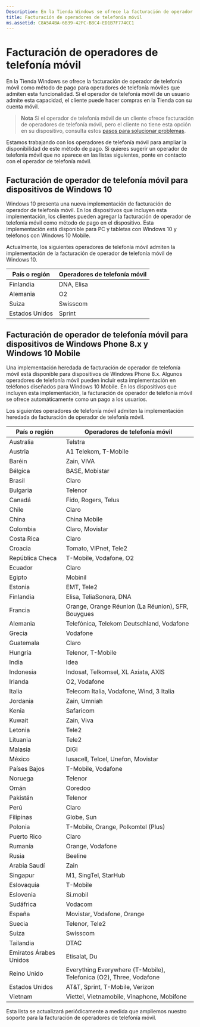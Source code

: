 ```yaml
---
Description: En la Tienda Windows se ofrece la facturación de operador de telefonía móvil como método de pago para operadores de telefonía móviles que admiten esta funcionalidad.
title: Facturación de operadores de telefonía móvil
ms.assetid: C8A5A4BA-6B39-42FC-B8C4-ED1B7F774CC1
---
```


# Facturación de operadores de telefonía móvil


En la Tienda Windows se ofrece la facturación de operador de telefonía móvil como método de pago para operadores de telefonía móviles que admiten esta funcionalidad. Si el operador de telefonía móvil de un usuario admite esta capacidad, el cliente puede hacer compras en la Tienda con su cuenta móvil.

> **Nota**  Si el operador de telefonía móvil de un cliente ofrece facturación de operadores de telefonía móvil, pero el cliente no tiene esta opción en su dispositivo, consulta estos [pasos para solucionar problemas](http://go.microsoft.com/fwlink/p/?LinkId=523993).

 

Estamos trabajando con los operadores de telefonía móvil para ampliar la disponibilidad de este método de pago. Si quieres sugerir un operador de telefonía móvil que no aparece en las listas siguientes, ponte en contacto con el operador de telefonía móvil.

## Facturación de operador de telefonía móvil para dispositivos de Windows 10


Windows 10 presenta una nueva implementación de facturación de operador de telefonía móvil. En los dispositivos que incluyen esta implementación, los clientes pueden agregar la facturación de operador de telefonía móvil como método de pago en el dispositivo. Esta implementación está disponible para PC y tabletas con Windows 10 y teléfonos con Windows 10 Mobile.

Actualmente, los siguientes operadores de telefonía móvil admiten la implementación de la facturación de operador de telefonía móvil de Windows 10.

| País o región | Operadores de telefonía móvil |
|----------------|------------------|
| Finlandia        | DNA, Elisa       |
| Alemania        | O2               |
| Suiza    | Swisscom         |
| Estados Unidos  | Sprint           |

 

## Facturación de operador de telefonía móvil para dispositivos de Windows Phone 8.x y Windows 10 Mobile


Una implementación heredada de facturación de operador de telefonía móvil está disponible para dispositivos de Windows Phone 8.x. Algunos operadores de telefonía móvil pueden incluir esta implementación en teléfonos diseñados para Windows 10 Mobile. En los dispositivos que incluyen esta implementación, la facturación de operador de telefonía móvil se ofrece automáticamente como un pago a los usuarios.

Los siguientes operadores de telefonía móvil admiten la implementación heredada de facturación de operador de telefonía móvil.

| País o región       | Operadores de telefonía móvil                                                   |
|----------------------|--------------------------------------------------------------------|
| Australia            | Telstra                                                            |
| Austria              | A1 Telekom, T-Mobile                                               |
| Baréin              | Zain, VIVA                                                         |
| Bélgica              | BASE, Mobistar                                                     |
| Brasil               | Claro                                                              |
| Bulgaria             | Telenor                                                            |
| Canadá               | Fido, Rogers, Telus                                                |
| Chile                | Claro                                                              |
| China                | China Mobile                                                       |
| Colombia             | Claro, Movistar                                                    |
| Costa Rica           | Claro                                                              |
| Croacia              | Tomato, VIPnet, Tele2                                              |
| República Checa       | T-Mobile, Vodafone, O2                                             |
| Ecuador              | Claro                                                              |
| Egipto                | Mobinil                                                            |
| Estonia              | EMT, Tele2                                                         |
| Finlandia              | Elisa, TeliaSonera, DNA                                            |
| Francia               | Orange, Orange Réunion (La Réunion), SFR, Bouygues                 |
| Alemania              | Telefónica, Telekom Deutschland, Vodafone                          |
| Grecia               | Vodafone                                                           |
| Guatemala            | Claro                                                              |
| Hungría              | Telenor, T-Mobile                                                  |
| India                | Idea                                                               |
| Indonesia            | Indosat, Telkomsel, XL Axiata, AXIS                                |
| Irlanda              | O2, Vodafone                                                       |
| Italia                | Telecom Italia, Vodafone, Wind, 3 Italia                           |
| Jordania               | Zain, Umniah                                                       |
| Kenia                | Safaricom                                                          |
| Kuwait               | Zain, Viva                                                         |
| Letonia               | Tele2                                                              |
| Lituania            | Tele2                                                              |
| Malasia             | DiGi                                                               |
| México               | Iusacell, Telcel, Unefon, Movistar                                 |
| Países Bajos          | T-Mobile, Vodafone                                                 |
| Noruega               | Telenor                                                            |
| Omán                 | Ooredoo                                                            |
| Pakistán             | Telenor                                                            |
| Perú                 | Claro                                                              |
| Filipinas          | Globe, Sun                                                         |
| Polonia               | T-Mobile, Orange, Polkomtel (Plus)                                 |
| Puerto Rico          | Claro                                                              |
| Rumanía              | Orange, Vodafone                                                   |
| Rusia               | Beeline                                                            |
| Arabia Saudí         | Zain                                                               |
| Singapur            | M1, SingTel, StarHub                                               |
| Eslovaquia             | T-Mobile                                                           |
| Eslovenia             | Si.mobil                                                           |
| Sudáfrica         | Vodacom                                                            |
| España                | Movistar, Vodafone, Orange                                         |
| Suecia               | Telenor, Tele2                                                     |
| Suiza          | Swisscom                                                           |
| Tailandia             | DTAC                                                               |
| Emiratos Árabes Unidos | Etisalat, Du                                                       |
| Reino Unido       | Everything Everywhere (T-Mobile), Telefonica (O2), Three, Vodafone |
| Estados Unidos        | AT&T, Sprint, T-Mobile, Verizon                                    |
| Vietnam              | Viettel, Vietnamobile, Vinaphone, Mobifone                         |

 

Esta lista se actualizará periódicamente a medida que ampliemos nuestro soporte para la facturación de operadores de telefonía móvil.

 

 






<!--HONumber=Mar16_HO4-->


